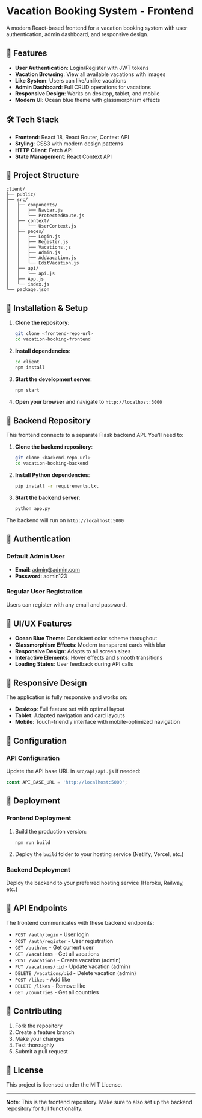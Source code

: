 # Vacation Booking System - Frontend

A modern React-based frontend for a vacation booking system with user authentication, admin dashboard, and responsive design.

## 🚀 Features

- **User Authentication**: Login/Register with JWT tokens
- **Vacation Browsing**: View all available vacations with images
- **Like System**: Users can like/unlike vacations
- **Admin Dashboard**: Full CRUD operations for vacations
- **Responsive Design**: Works on desktop, tablet, and mobile
- **Modern UI**: Ocean blue theme with glassmorphism effects

## 🛠️ Tech Stack

- **Frontend**: React 18, React Router, Context API
- **Styling**: CSS3 with modern design patterns
- **HTTP Client**: Fetch API
- **State Management**: React Context API

## 📁 Project Structure

```
client/
├── public/
├── src/
│   ├── components/
│   │   ├── Navbar.js
│   │   └── ProtectedRoute.js
│   ├── context/
│   │   └── UserContext.js
│   ├── pages/
│   │   ├── Login.js
│   │   ├── Register.js
│   │   ├── Vacations.js
│   │   ├── Admin.js
│   │   ├── AddVacation.js
│   │   └── EditVacation.js
│   ├── api/
│   │   └── api.js
│   ├── App.js
│   └── index.js
└── package.json
```

## 🚀 Installation & Setup

1. **Clone the repository**:
   ```bash
   git clone <frontend-repo-url>
   cd vacation-booking-frontend
   ```

2. **Install dependencies**:
   ```bash
   cd client
   npm install
   ```

3. **Start the development server**:
   ```bash
   npm start
   ```

4. **Open your browser** and navigate to `http://localhost:3000`

## 🔗 Backend Repository

This frontend connects to a separate Flask backend API. You'll need to:

1. **Clone the backend repository**:
   ```bash
   git clone <backend-repo-url>
   cd vacation-booking-backend
   ```

2. **Install Python dependencies**:
   ```bash
   pip install -r requirements.txt
   ```

3. **Start the backend server**:
   ```bash
   python app.py
   ```

The backend will run on `http://localhost:5000`

## 👤 Authentication

### Default Admin User
- **Email**: admin@admin.com
- **Password**: admin123

### Regular User Registration
Users can register with any email and password.

## 🎨 UI/UX Features

- **Ocean Blue Theme**: Consistent color scheme throughout
- **Glassmorphism Effects**: Modern transparent cards with blur
- **Responsive Design**: Adapts to all screen sizes
- **Interactive Elements**: Hover effects and smooth transitions
- **Loading States**: User feedback during API calls

## 📱 Responsive Design

The application is fully responsive and works on:
- **Desktop**: Full feature set with optimal layout
- **Tablet**: Adapted navigation and card layouts
- **Mobile**: Touch-friendly interface with mobile-optimized navigation

## 🔧 Configuration

### API Configuration
Update the API base URL in `src/api/api.js` if needed:
```javascript
const API_BASE_URL = 'http://localhost:5000';
```

## 🚀 Deployment

### Frontend Deployment
1. Build the production version:
   ```bash
   npm run build
   ```

2. Deploy the `build` folder to your hosting service (Netlify, Vercel, etc.)

### Backend Deployment
Deploy the backend to your preferred hosting service (Heroku, Railway, etc.)

## 📝 API Endpoints

The frontend communicates with these backend endpoints:

- `POST /auth/login` - User login
- `POST /auth/register` - User registration
- `GET /auth/me` - Get current user
- `GET /vacations` - Get all vacations
- `POST /vacations` - Create vacation (admin)
- `PUT /vacations/:id` - Update vacation (admin)
- `DELETE /vacations/:id` - Delete vacation (admin)
- `POST /likes` - Add like
- `DELETE /likes` - Remove like
- `GET /countries` - Get all countries

## 🤝 Contributing

1. Fork the repository
2. Create a feature branch
3. Make your changes
4. Test thoroughly
5. Submit a pull request

## 📄 License

This project is licensed under the MIT License.

---

**Note**: This is the frontend repository. Make sure to also set up the backend repository for full functionality.
